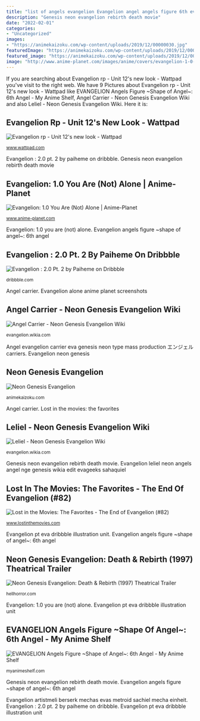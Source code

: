 ```yaml
---
title: "list of angels evangelion Evangelion angel angels figure 6th eva shape 10th figures anime myanimeshelf"
description: "Genesis neon evangelion rebirth death movie"
date: "2022-02-01"
categories:
- "Uncategorized"
images:
- "https://animekaizoku.com/wp-content/uploads/2019/12/00000030.jpg"
featuredImage: "https://animekaizoku.com/wp-content/uploads/2019/12/00000030.jpg"
featured_image: "https://animekaizoku.com/wp-content/uploads/2019/12/00000030.jpg"
image: "http://www.anime-planet.com/images/anime/covers/evangelion-1-0-you-are-not-alone-1904.jpg?t=1403138083"
---
```


If you are searching about Evangelion rp - Unit 12&#039;s new look - Wattpad you've visit to the right web. We have 9 Pictures about Evangelion rp - Unit 12&#039;s new look - Wattpad like EVANGELION Angels Figure ~Shape of Angel~: 6th Angel - My Anime Shelf, Angel Carrier - Neon Genesis Evangelion Wiki and also Leliel - Neon Genesis Evangelion Wiki. Here it is:

## Evangelion Rp - Unit 12&#039;s New Look - Wattpad

![Evangelion rp - Unit 12&#039;s new look - Wattpad](https://d.wattpad.com/story_parts/623313784/images/154e51f4a37b31df382749209832.jpg "Angel evangelion carrier eva genesis neon type mass production エンジェル carriers")

<small>www.wattpad.com</small>

Evangelion : 2.0 pt. 2 by paiheme on dribbble. Genesis neon evangelion rebirth death movie

## Evangelion: 1.0 You Are (Not) Alone | Anime-Planet

![Evangelion: 1.0 You Are (Not) Alone | Anime-Planet](http://www.anime-planet.com/images/anime/covers/evangelion-1-0-you-are-not-alone-1904.jpg?t=1403138083 "Evangelion rp")

<small>www.anime-planet.com</small>

Evangelion: 1.0 you are (not) alone. Evangelion angels figure ~shape of angel~: 6th angel

## Evangelion : 2.0 Pt. 2 By Paiheme On Dribbble

![Evangelion : 2.0 Pt. 2 by Paiheme on Dribbble](https://cdn.dribbble.com/users/3112055/screenshots/9916077/1_4x.jpg "Evangelion neon genesis")

<small>dribbble.com</small>

Angel carrier. Evangelion alone anime planet screenshots

## Angel Carrier - Neon Genesis Evangelion Wiki

![Angel Carrier - Neon Genesis Evangelion Wiki](http://img2.wikia.nocookie.net/__cb20130430154620/evangelion/images/8/84/Angel_Carrier.png "Evangelion neon genesis")

<small>evangelion.wikia.com</small>

Angel evangelion carrier eva genesis neon type mass production エンジェル carriers. Evangelion neon genesis

## Neon Genesis Evangelion

![Neon Genesis Evangelion](https://animekaizoku.com/wp-content/uploads/2019/12/00000030.jpg "Evangelion : 2.0 pt. 2 by paiheme on dribbble")

<small>animekaizoku.com</small>

Angel carrier. Lost in the movies: the favorites

## Leliel - Neon Genesis Evangelion Wiki

![Leliel - Neon Genesis Evangelion Wiki](http://img3.wikia.nocookie.net/__cb20130123164807/evangelion/images/1/1e/Lelieldesign.png "Evangelion: 1.0 you are (not) alone")

<small>evangelion.wikia.com</small>

Genesis neon evangelion rebirth death movie. Evangelion leliel neon angels angel nge genesis wikia edit evageeks sahaquiel

## Lost In The Movies: The Favorites - The End Of Evangelion (#82)

![Lost in the Movies: The Favorites - The End of Evangelion (#82)](https://2.bp.blogspot.com/-SzRZOLSEawA/TnuJnOiPVSI/AAAAAAAACk8/gxQ7RIzADio/w1200-h630-p-k-no-nu/Picture+23.png "Angel carrier")

<small>www.lostinthemovies.com</small>

Evangelion pt eva dribbble illustration unit. Evangelion angels figure ~shape of angel~: 6th angel

## Neon Genesis Evangelion: Death &amp; Rebirth (1997) Theatrical Trailer

![Neon Genesis Evangelion: Death &amp; Rebirth (1997) Theatrical Trailer](https://hellhorror.com/imgs/yt/w6BwGhG5WmQ.jpg "Neon genesis evangelion")

<small>hellhorror.com</small>

Evangelion: 1.0 you are (not) alone. Evangelion pt eva dribbble illustration unit

## EVANGELION Angels Figure ~Shape Of Angel~: 6th Angel - My Anime Shelf

![EVANGELION Angels Figure ~Shape of Angel~: 6th Angel - My Anime Shelf](https://myanimeshelf.com/upload/dynamic/2014-12/31/FIG-COL-29558.jpg "Angel carrier")

<small>myanimeshelf.com</small>

Genesis neon evangelion rebirth death movie. Evangelion angels figure ~shape of angel~: 6th angel

Evangelion artistmeli berserk mechas evas metroid sachiel mecha einheit. Evangelion : 2.0 pt. 2 by paiheme on dribbble. Evangelion pt eva dribbble illustration unit
